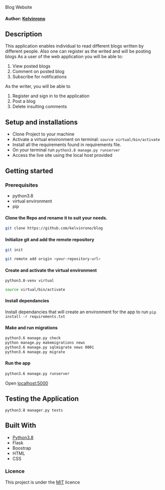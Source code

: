 Blog Website
#### Author: [Kelvinrono](https://github.com/kelvinrono)
## Description
This application enables individual to read different blogs written by different people. Also one can register as the writed and will be posting blogs 
As a user of the web application you will be able to:
1. View posted blogs
2. Comment on posted blog
3. Subscribe for notifications

As the writer, you will be able to
1. Register and sign in to the application
2. Post a blog
3. Delete insulting comments

## Setup and installations
* Clone Project to your machine
* Activate a virtual environment on terminal: `source virtual/bin/activate`
* Install all the requirements found in requirements file.
* On your terminal run `python3.8 manage.py runserver`
* Access the live site using the local host provided
## Getting started
### Prerequisites
* python3.8
* virtual environment
* pip
#### Clone the Repo and rename it to suit your needs.
```bash
git clone https://github.com/kelvinrono/blog
```
#### Initialize git and add the remote repository
```bash
git init
```
```bash
git remote add origin <your-repository-url>
```
#### Create and activate the virtual environment
```bash
python3.8-venv virtual
```
```bash
source virtual/bin/activate
```
#### Install dependancies
Install dependancies that will create an environment for the app to run
`pip install -r requirements.txt`
#### Make and run migrations
```bash
python3.6 manage.py check
python manage.py makemigrations news
python3.6 manage.py sqlmigrate news 0001
python3.6 manage.py migrate
```
#### Run the app
```bash
python3.6 manage.py runserver
```
Open [localhost:5000](http://127.0.0.1:5000)
## Testing the Application
`python3.8 manager.py tests`
## Built With
* [Python3.8](https://docs.python.org/3/)
* Flask
* Boostrap
* HTML
* CSS

### Licence
This project is under the  [MIT](LICENSE) licence

